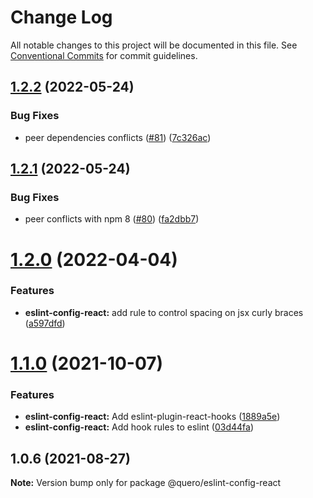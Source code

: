 # Change Log

All notable changes to this project will be documented in this file.
See [Conventional Commits](https://conventionalcommits.org) for commit guidelines.

## [1.2.2](https://github.com/quero-edu/guidelines/compare/@quero/eslint-config-react@1.2.1...@quero/eslint-config-react@1.2.2) (2022-05-24)


### Bug Fixes

* peer dependencies conflicts ([#81](https://github.com/quero-edu/guidelines/issues/81)) ([7c326ac](https://github.com/quero-edu/guidelines/commit/7c326ac08a2a5de31bcf9a72b0ec9b8dcccaf2e4))





## [1.2.1](https://github.com/quero-edu/guidelines/compare/@quero/eslint-config-react@1.2.0...@quero/eslint-config-react@1.2.1) (2022-05-24)


### Bug Fixes

* peer conflicts with npm 8 ([#80](https://github.com/quero-edu/guidelines/issues/80)) ([fa2dbb7](https://github.com/quero-edu/guidelines/commit/fa2dbb721c78c9ddb15d059865a6a19b60d844e2))





# [1.2.0](https://github.com/quero-edu/guidelines/compare/@quero/eslint-config-react@1.1.0...@quero/eslint-config-react@1.2.0) (2022-04-04)


### Features

* **eslint-config-react:** add rule to control spacing on jsx curly braces ([a597dfd](https://github.com/quero-edu/guidelines/commit/a597dfd02d496cb818cb65f60ec93ee7ff8ac988))





# [1.1.0](https://github.com/quero-edu/guidelines/compare/@quero/eslint-config-react@1.0.6...@quero/eslint-config-react@1.1.0) (2021-10-07)


### Features

* **eslint-config-react:** Add eslint-plugin-react-hooks ([1889a5e](https://github.com/quero-edu/guidelines/commit/1889a5e9f391a4c3ce0c89bd8bbda55264b7f504))
* **eslint-config-react:** Add hook rules to eslint ([03d44fa](https://github.com/quero-edu/guidelines/commit/03d44fa2929b90a675797a560b03c4d684d7bc09))





## 1.0.6 (2021-08-27)

**Note:** Version bump only for package @quero/eslint-config-react
